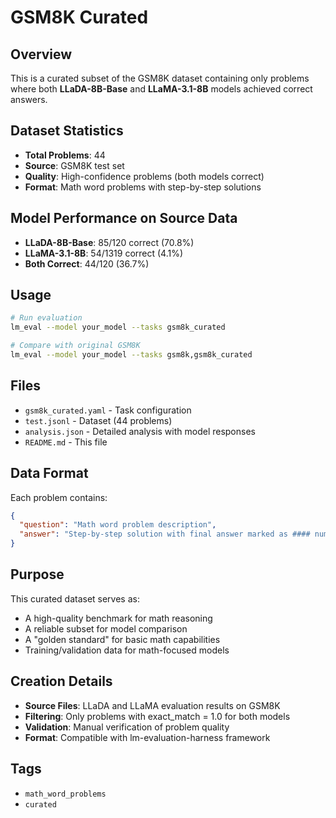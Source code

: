 # GSM8K Curated

## Overview

This is a curated subset of the GSM8K dataset containing only problems where both **LLaDA-8B-Base** and **LLaMA-3.1-8B** models achieved correct answers.

## Dataset Statistics

- **Total Problems**: 44
- **Source**: GSM8K test set
- **Quality**: High-confidence problems (both models correct)
- **Format**: Math word problems with step-by-step solutions

## Model Performance on Source Data

- **LLaDA-8B-Base**: 85/120 correct (70.8%)
- **LLaMA-3.1-8B**: 54/1319 correct (4.1%)
- **Both Correct**: 44/120 (36.7%)

## Usage

```bash
# Run evaluation
lm_eval --model your_model --tasks gsm8k_curated

# Compare with original GSM8K
lm_eval --model your_model --tasks gsm8k,gsm8k_curated
```

## Files

- `gsm8k_curated.yaml` - Task configuration
- `test.jsonl` - Dataset (44 problems)
- `analysis.json` - Detailed analysis with model responses
- `README.md` - This file

## Data Format

Each problem contains:
```json
{
  "question": "Math word problem description",
  "answer": "Step-by-step solution with final answer marked as #### number"
}
```

## Purpose

This curated dataset serves as:
- A high-quality benchmark for math reasoning
- A reliable subset for model comparison
- A "golden standard" for basic math capabilities
- Training/validation data for math-focused models

## Creation Details

- **Source Files**: LLaDA and LLaMA evaluation results on GSM8K
- **Filtering**: Only problems with exact_match = 1.0 for both models
- **Validation**: Manual verification of problem quality
- **Format**: Compatible with lm-evaluation-harness framework

## Tags

- `math_word_problems`
- `curated`
